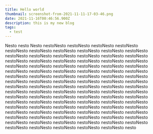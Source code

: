 ```yaml
---
title: Hello world
thumbnail: screenshot-from-2021-11-11-17-03-46.png
date: 2021-11-16T00:46:56.900Z
description: this is my new blog
tags:
  - test
---
```

Nesto nesto Nesto nestoNesto nestoNesto nestoNesto nestoNesto nestoNesto nestoNesto nestoNesto nestoNesto nestoNesto nestoNesto nestoNesto nestoNesto nestoNesto nestoNesto nestoNesto nestoNesto nestoNesto nestoNesto nestoNesto nestoNesto nestoNesto nestoNesto nestoNesto nestoNesto nestoNesto nestoNesto nestoNesto nestoNesto nestoNesto nestoNesto nestoNesto nestoNesto nestoNesto nestoNesto nestoNesto nestoNesto nestoNesto nestoNesto nestoNesto nestoNesto nestoNesto nestoNesto nestoNesto nestoNesto nestoNesto nestoNesto nestoNesto nestoNesto nestoNesto nestoNesto nestoNesto nestoNesto nestoNesto nestoNesto nestoNesto nestoNesto nestoNesto nestoNesto nestoNesto nestoNesto nestoNesto nestoNesto nestoNesto nestoNesto nestoNesto nestoNesto nestoNesto nestoNesto nestoNesto nestoNesto nestoNesto nestoNesto nestoNesto nestoNesto nestoNesto nestoNesto nestoNesto nestoNesto nestoNesto nestoNesto nestoNesto nestoNesto nestoNesto nestoNesto nestoNesto nestoNesto nestoNesto nestoNesto nestoNesto nestoNesto nestoNesto nestoNesto nestoNesto nestoNesto nestoNesto nestoNesto nestoNesto nestoNesto nestoNesto nesto